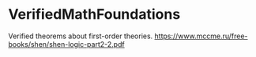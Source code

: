 # VerifiedMathFoundations
Verified theorems about first-order theories.
https://www.mccme.ru/free-books/shen/shen-logic-part2-2.pdf
